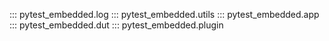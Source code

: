 ::: pytest_embedded.log
::: pytest_embedded.utils
::: pytest_embedded.app
::: pytest_embedded.dut
::: pytest_embedded.plugin
